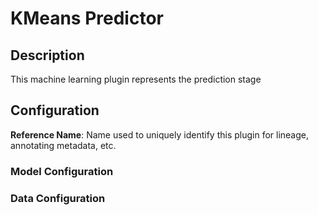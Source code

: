 
# KMeans Predictor

## Description
This machine learning plugin represents the prediction stage

## Configuration
**Reference Name**: Name used to uniquely identify this plugin for lineage, annotating metadata, etc.

### Model Configuration

### Data Configuration
